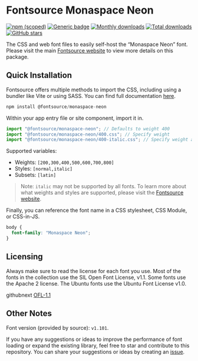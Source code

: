 # Fontsource Monaspace Neon

[![npm (scoped)](https://img.shields.io/npm/v/@fontsource/monaspace-neon?color=brightgreen)](https://www.npmjs.com/package/@fontsource/monaspace-neon) [![Generic badge](https://img.shields.io/badge/fontsource-passing-brightgreen)](https://github.com/fontsource/fontsource) [![Monthly downloads](https://badgen.net/npm/dm/@fontsource/monaspace-neon)](https://github.com/fontsource/fontsource) [![Total downloads](https://badgen.net/npm/dt/@fontsource/monaspace-neon)](https://github.com/fontsource/fontsource) [![GitHub stars](https://img.shields.io/github/stars/fontsource/fontsource.svg?style=social&label=Star)](https://github.com/fontsource/fontsource/stargazers)

The CSS and web font files to easily self-host the “Monaspace Neon” font. Please visit the main [Fontsource website](https://fontsource.org/fonts/monaspace-neon) to view more details on this package.

## Quick Installation

Fontsource offers multiple methods to import the CSS, including using a bundler like Vite or using SASS. You can find full documentation [here](https://fontsource.org/docs/getting-started/introduction).

```javascript
npm install @fontsource/monaspace-neon
```

Within your app entry file or site component, import it in.

```javascript
import "@fontsource/monaspace-neon"; // Defaults to weight 400
import "@fontsource/monaspace-neon/400.css"; // Specify weight
import "@fontsource/monaspace-neon/400-italic.css"; // Specify weight and style
```

Supported variables:
- Weights: `[200,300,400,500,600,700,800]`
- Styles: `[normal,italic]`
- Subsets: `[latin]`

> Note: `italic` may not be supported by all fonts. To learn more about what weights and styles are supported, please visit the [Fontsource website](https://fontsource.org/fonts/monaspace-neon).

Finally, you can reference the font name in a CSS stylesheet, CSS Module, or CSS-in-JS.

```css
body {
  font-family: "Monaspace Neon";
}
```

## Licensing
Always make sure to read the license for each font you use. Most of the fonts in the collection use the SIL Open Font License, v1.1. Some fonts use the Apache 2 license. The Ubuntu fonts use the Ubuntu Font License v1.0.

githubnext
[OFL-1.1](https://github.com/githubnext/monaspace/blob/main/LICENSE)

## Other Notes
Font version (provided by source): `v1.101`.

If you have any suggestions or ideas to improve the performance of font loading or expand the existing library, feel free to star and contribute to this repository. You can share your suggestions or ideas by creating an [issue](https://github.com/fontsource/fontsource/issues).